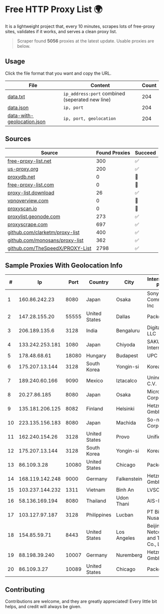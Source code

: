 
# Free HTTP Proxy List 🌍

It is a lightweight project that, every 10 minutes, scrapes lots of free-proxy sites, validates if it works, and serves a clean proxy list.


> Scraper found **5056** proxies at the latest update. Usable proxies are below.

## Usage

Click the file format that you want and copy the URL.


|File|Content|Count|
|----|-------|-----|
|[data.txt](https://raw.githubusercontent.com/themiralay/Proxy-List-World/master/data.txt)|`ip_address:port` combined (seperated new line)|204|
|[data.json](https://raw.githubusercontent.com/themiralay/Proxy-List-World/master/data.json)|`ip, port`|204|
|[data-with-geolocation.json](https://raw.githubusercontent.com/themiralay/Proxy-List-World/master/data-with-geolocation.json)|`ip, port, geolocation`|204|

## Sources

|Source|Found Proxies|Succeed|
|------|-------------|-------|
|[free-proxy-list.net](https://free-proxy-list.net)|300|✅|
|[us-proxy.org](https://www.us-proxy.org)|200|✅|
|[proxydb.net](http://proxydb.net)|0|🚫|
|[free-proxy-list.com](https://free-proxy-list.com/?page=&port=&type%5B%5D=http&type%5B%5D=https&up_time=0&search=Search)|0|🚫|
|[proxy-list.download](https://www.proxy-list.download/HTTP)|26|✅|
|[vpnoverview.com](https://vpnoverview.com/privacy/anonymous-browsing/free-proxy-servers)|0|🚫|
|[proxyscan.io](https://www.proxyscan.io)|0|🚫|
|[proxylist.geonode.com](https://proxylist.geonode.com/api/proxy-list?limit=300&page=1&sort_by=lastChecked&sort_type=desc&protocols=http,https)|273|✅|
|[proxyscrape.com](https://api.proxyscrape.com/v2/?request=displayproxies&protocol=http&timeout=10000&country=all&ssl=all&anonymity=all)|697|✅|
|[github.com/clarketm/proxy-list](https://raw.githubusercontent.com/clarketm/proxy-list/master/proxy-list-raw.txt)|400|✅|
|[github.com/monosans/proxy-list](https://raw.githubusercontent.com/monosans/proxy-list/main/proxies/http.txt)|362|✅|
|[github.com/TheSpeedX/PROXY-List](https://raw.githubusercontent.com/TheSpeedX/PROXY-List/master/http.txt)|2798|✅|


## Sample Proxies With Geolocation Info

|#|Ip|Port|Country|City|Internet Service Provider|
|-|--|----|-------|----|-------------------------|
|1|160.86.242.23|8080|Japan|Osaka|Sony Network Communications Inc|
|2|147.28.155.20|55555|United States|Dallas|Packet Host, Inc.|
|3|206.189.135.6|3128|India|Bengaluru|DigitalOcean, LLC|
|4|133.242.253.181|1080|Japan|Chiyoda|SAKURA Internet Inc.|
|5|178.48.68.61|18080|Hungary|Budapest|UPC|
|6|175.207.13.144|3128|South Korea|Yongin-si|Korea Telecom|
|7|189.240.60.166|9090|Mexico|Iztacalco|Uninet S.A. de C.V.|
|8|20.27.86.185|8080|Japan|Osaka|Microsoft Corporation|
|9|135.181.206.125|8082|Finland|Helsinki|Hetzner Online GmbH|
|10|223.135.156.183|8080|Japan|Machida|So-net Corporation|
|11|162.240.154.26|3128|United States|Provo|Unified Layer|
|12|175.207.13.144|3128|South Korea|Yongin-si|Korea Telecom|
|13|86.109.3.28|10080|United States|Chicago|Packet Host, Inc.|
|14|168.119.142.248|9000|Germany|Falkenstein|Hetzner Online GmbH|
|15|103.237.144.232|1311|Vietnam|Bình An|LVSOFT|
|16|58.136.169.194|8080|Thailand|Udon Thani|AIS-Fibre|
|17|103.127.97.187|3128|Philippines|Lucban|PT Biznet Gio Nusantara|
|18|154.85.59.71|8443|United States|Los Angeles|Beijing Baidu Netcom Science and Technology Co., Ltd.|
|19|88.198.39.240|10007|Germany|Nuremberg|Hetzner Online GmbH|
|20|86.109.3.27|10089|United States|Chicago|Packet Host, Inc.|



## Contributing

Contributions are welcome, and they are greatly appreciated! Every
little bit helps, and credit will always be given.

